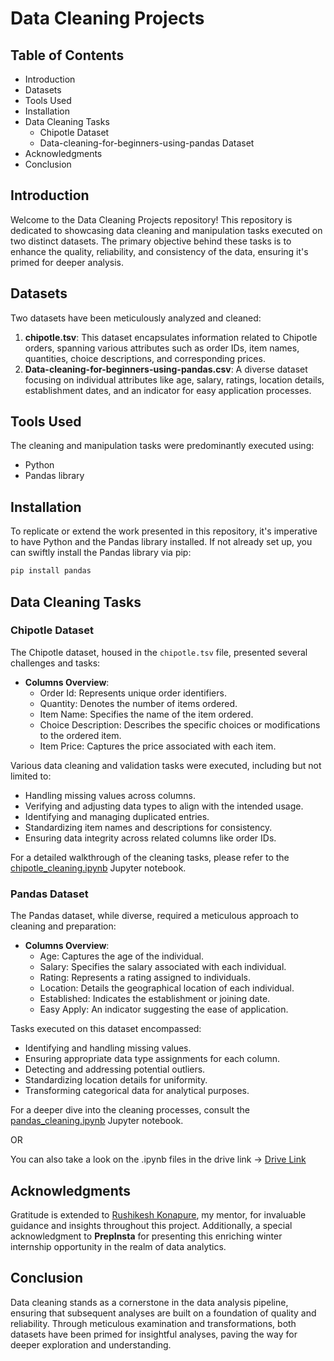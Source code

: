 # Data Cleaning Projects

## Table of Contents
- Introduction
- Datasets
- Tools Used
- Installation
- Data Cleaning Tasks
  - Chipotle Dataset
  - Data-cleaning-for-beginners-using-pandas Dataset
- Acknowledgments
- Conclusion

## Introduction
Welcome to the Data Cleaning Projects repository! This repository is dedicated to showcasing data cleaning and manipulation tasks executed on two distinct datasets. The primary objective behind these tasks is to enhance the quality, reliability, and consistency of the data, ensuring it's primed for deeper analysis.

## Datasets
Two datasets have been meticulously analyzed and cleaned:
1. **chipotle.tsv**: This dataset encapsulates information related to Chipotle orders, spanning various attributes such as order IDs, item names, quantities, choice descriptions, and corresponding prices.
2. **Data-cleaning-for-beginners-using-pandas.csv**: A diverse dataset focusing on individual attributes like age, salary, ratings, location details, establishment dates, and an indicator for easy application processes.

## Tools Used
The cleaning and manipulation tasks were predominantly executed using:
- Python
- Pandas library

## Installation
To replicate or extend the work presented in this repository, it's imperative to have Python and the Pandas library installed. If not already set up, you can swiftly install the Pandas library via pip:

```bash
pip install pandas
```

## Data Cleaning Tasks

### Chipotle Dataset
The Chipotle dataset, housed in the `chipotle.tsv` file, presented several challenges and tasks:

- **Columns Overview**:
  - Order Id: Represents unique order identifiers.
  - Quantity: Denotes the number of items ordered.
  - Item Name: Specifies the name of the item ordered.
  - Choice Description: Describes the specific choices or modifications to the ordered item.
  - Item Price: Captures the price associated with each item.

Various data cleaning and validation tasks were executed, including but not limited to:
- Handling missing values across columns.
- Verifying and adjusting data types to align with the intended usage.
- Identifying and managing duplicated entries.
- Standardizing item names and descriptions for consistency.
- Ensuring data integrity across related columns like order IDs.

For a detailed walkthrough of the cleaning tasks, please refer to the [chipotle_cleaning.ipynb](https://github.com/rupakbera21/Data-Cleaning/blob/main/Week3_2_Rupak.ipynb) Jupyter notebook.

### Pandas Dataset
The Pandas dataset, while diverse, required a meticulous approach to cleaning and preparation:

- **Columns Overview**:
  - Age: Captures the age of the individual.
  - Salary: Specifies the salary associated with each individual.
  - Rating: Represents a rating assigned to individuals.
  - Location: Details the geographical location of each individual.
  - Established: Indicates the establishment or joining date.
  - Easy Apply: An indicator suggesting the ease of application.

Tasks executed on this dataset encompassed:
- Identifying and handling missing values.
- Ensuring appropriate data type assignments for each column.
- Detecting and addressing potential outliers.
- Standardizing location details for uniformity.
- Transforming categorical data for analytical purposes.

For a deeper dive into the cleaning processes, consult the [pandas_cleaning.ipynb](https://github.com/rupakbera21/Data-Cleaning/blob/main/Week3_1_Rupak.ipynb) Jupyter notebook.

OR 

You can also take a look on the .ipynb files in the drive link -> [Drive Link](https://drive.google.com/drive/folders/1VX0OJwwyp9p05-vK8p9NItdU4J250GRi?usp=sharing) 

## Acknowledgments
Gratitude is extended to [Rushikesh Konapure](https://github.com/rishikonapure), my mentor, for invaluable guidance and insights throughout this project. Additionally, a special acknowledgment to **PrepInsta** for presenting this enriching winter internship opportunity in the realm of data analytics.

## Conclusion
Data cleaning stands as a cornerstone in the data analysis pipeline, ensuring that subsequent analyses are built on a foundation of quality and reliability. Through meticulous examination and transformations, both datasets have been primed for insightful analyses, paving the way for deeper exploration and understanding.
